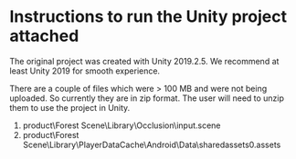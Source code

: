 # Instructions to run the Unity project attached

The original project was created with Unity 2019.2.5. We recommend at least Unity 2019 for smooth experience.

There are a couple of files which were > 100 MB and were not being uploaded. So currently they are in zip format. The user will need to unzip them to use the project in Unity.

1. product\Forest Scene\Library\Occlusion\input.scene
2. product\Forest Scene\Library\PlayerDataCache\Android\Data\sharedassets0.assets